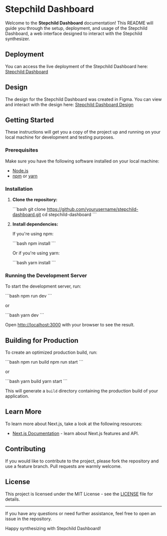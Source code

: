 # Stepchild Dashboard

Welcome to the **Stepchild Dashboard** documentation! This README will guide you through the setup, deployment, and usage of the Stepchild Dashboard, a web interface designed to interact with the Stepchild synthesizer.

## Deployment

You can access the live deployment of the Stepchild Dashboard here: [Stepchild Dashboard](https://kaihenthorniwane.github.io/stepchild-dashboard/)

## Design

The design for the Stepchild Dashboard was created in Figma. You can view and interact with the design here: [Stepchild Dashboard Design](https://www.figma.com/design/n6f15mPDbrMVBgBFpAwCPI/Stepchild-Design?node-id=0-1&t=VwxHOyXzTkXXDmrC-1)

## Getting Started

These instructions will get you a copy of the project up and running on your local machine for development and testing purposes.

### Prerequisites

Make sure you have the following software installed on your local machine:

- [Node.js](https://nodejs.org/en/)
- [npm](https://www.npmjs.com/) or [yarn](https://yarnpkg.com/)

### Installation

1. **Clone the repository:**

   \`\`\`bash
   git clone https://github.com/yourusername/stepchild-dashboard.git
   cd stepchild-dashboard
   \`\`\`

2. **Install dependencies:**

   If you're using npm:

   \`\`\`bash
   npm install
   \`\`\`

   Or if you're using yarn:

   \`\`\`bash
   yarn install
   \`\`\`

### Running the Development Server

To start the development server, run:

\`\`\`bash
npm run dev
\`\`\`

or

\`\`\`bash
yarn dev
\`\`\`

Open [http://localhost:3000](http://localhost:3000) with your browser to see the result.

## Building for Production

To create an optimized production build, run:

\`\`\`bash
npm run build
npm run start
\`\`\`

or

\`\`\`bash
yarn build
yarn start
\`\`\`

This will generate a `build` directory containing the production build of your application.

## Learn More

To learn more about Next.js, take a look at the following resources:

- [Next.js Documentation](https://nextjs.org/docs) - learn about Next.js features and API.

## Contributing

If you would like to contribute to the project, please fork the repository and use a feature branch. Pull requests are warmly welcome.

## License

This project is licensed under the MIT License - see the [LICENSE](LICENSE) file for details.

---

If you have any questions or need further assistance, feel free to open an issue in the repository.

Happy synthesizing with Stepchild Dashboard!
